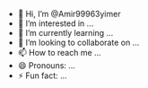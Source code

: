 - 👋 Hi, I’m @Amir99963yimer
- 👀 I’m interested in ...
- 🌱 I’m currently learning ...
- 💞️ I’m looking to collaborate on ...
- 📫 How to reach me ...
- 😄 Pronouns: ...
- ⚡ Fun fact: ...

<!---
Amir99963yimer/Amir99963yimer is a ✨ special ✨ repository because its `README.md` (this file) appears on your GitHub profile.
You can click the Preview link to take a look at your changes.
--->
